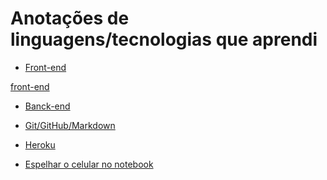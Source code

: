 # Anotações de linguagens/tecnologias que aprendi

<!-- <a href = '' target='_blank' rel='noopener noreferrer'></a> -->

* <a href = 'https://1drv.ms/w/s!AmXb2R72EeyLk019LH9yw5KrojG_?e=dsuyAE' target='_blank' rel='noopener noreferrer'>Front-end</a>

[front-end](https://1drv.ms/w/s!AmXb2R72EeyLk019LH9yw5KrojG_?e=dsuyAE)

* <a href = 'https://1drv.ms/w/s!AmXb2R72EeyLs2sQVnGVtYIFjlC7?e=sdZGHa' target='_blank' rel='noopener noreferrer'>Banck-end</a>

* <a href = 'https://1drv.ms/w/s!AmXb2R72EeyLk3wkpZGhEcPbOqEV?e=33nRf8' target='_blank' rel='noopener noreferrer'>Git/GitHub/Markdown</a>

* <a href = 'https://1drv.ms/w/s!AmXb2R72EeyLtgdx_JEIm_MBWgfW?e=gLLorf' target='_blank' rel='noopener noreferrer'>Heroku</a>

* <a href = 'https://1drv.ms/w/s!AmXb2R72EeyLsiZ2Kh5Y6cnYNAxe?e=R8Ekoc' target='_blank' rel='noopener noreferrer'>Espelhar o celular no notebook</a>
